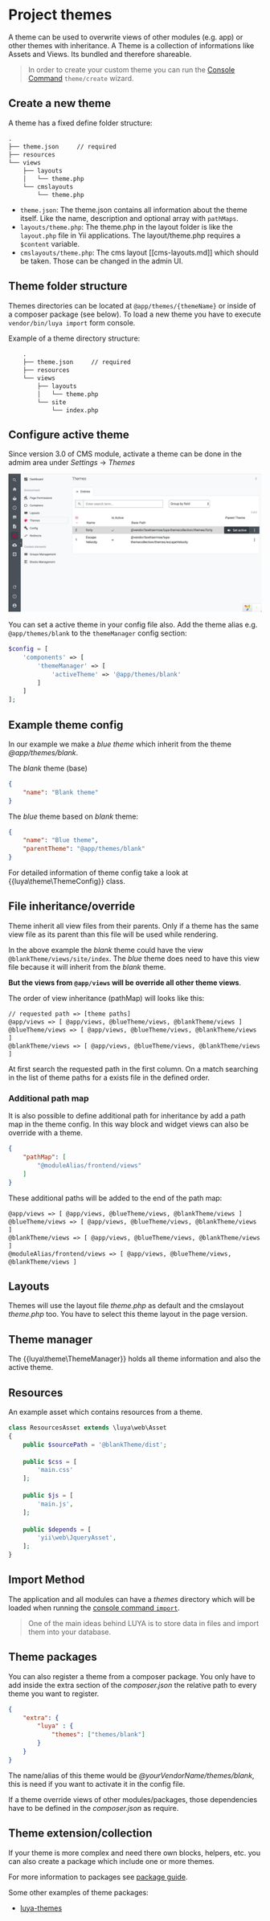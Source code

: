 # Project themes

A theme can be used to overwrite views of other modules (e.g. app) or other themes with inheritance. A Theme is a collection of informations like Assets and Views. Its bundled and therefore shareable.

> In order to create your custom theme you can run the [Console Command](luya-console.md) `theme/create` wizard.

## Create a new theme

A theme has a fixed define folder structure:

```
.
├── theme.json     // required
├── resources
└── views
    ├── layouts
    │   └── theme.php
    └── cmslayouts
        └── theme.php   
```

+ `theme.json`: The theme.json contains all information about the theme itself. Like the name, description and optional array with `pathMaps`.
+ `layouts/theme.php`: The theme.php in the layout folder is like the `layout.php` file in Yii applications. The layout/theme.php requires a `$content` variable.
+ `cmslayouts/theme.php`: The cms layout [[cms-layouts.md]] which should be taken. Those can be changed in the admin UI.



## Theme folder structure

Themes directories can be located at `@app/themes/{themeName}` or inside of a composer package (see below). To load a new theme you have to execute `vendor/bin/luya import` form console.

Example of a theme directory structure:

```
    .
    ├── theme.json     // required
    ├── resources
    └── views
        ├── layouts
        │   └── theme.php
        └── site
            └── index.php   
```

## Configure active theme

Since version 3.0 of CMS module, activate a theme can be done in the admim area under *Settings* -> *Themes*

![theme-management](https://raw.githubusercontent.com/luyadev/luya/master/docs/guide/img/theme-management.png "LUYA theme management")


You can set a active theme in your config file also. Add the theme alias e.g. `@app/themes/blank` to the `themeManager` config section: 

```php
$config = [
    'components' => [
        'themeManager' => [
            'activeTheme' => '@app/themes/blank'
        ]
    ]
];
``` 

## Example theme config

In our example we make a *blue theme* which inherit from the theme *@app/themes/blank*.

The *blank* theme (base)

```json
{
    "name": "Blank theme"
}
```

The *blue* theme based on *blank* theme:

```json
{
    "name": "Blue theme",
    "parentTheme": "@app/themes/blank"
}
```

For detailed information of theme config take a look at {{luya\theme\ThemeConfig}} class.

## File inheritance/override

Theme inherit all view files from their parents. Only if a theme has the same view file as its parent than this file will be used while rendering.

In the above example the *blank* theme could have the view `@blankTheme/views/site/index`. The *blue* theme does need to have this view file because it will inherit from the *blank* theme.

**But the views from `@app/views` will be override all other theme views**.

The order of view inheritance (pathMap) will looks like this:

```
// requested path => [theme paths]
@app/views => [ @app/views, @blueTheme/views, @blankTheme/views ]
@blueTheme/views => [ @app/views, @blueTheme/views, @blankTheme/views ]
@blankTheme/views => [ @app/views, @blueTheme/views, @blankTheme/views ]
```

At first search the requested path in the first column. 
On a match searching in the list of theme paths for a exists file in the defined order.

### Additional path map

It is also possible to define additional path for inheritance by add a path map in the theme config.
In this way block and widget views can also be override with a theme.

```json
{
    "pathMap": [
        "@moduleAlias/frontend/views"
    ]
}
```

These additional paths will be added to the end of the path map:

```
@app/views => [ @app/views, @blueTheme/views, @blankTheme/views ]
@blueTheme/views => [ @app/views, @blueTheme/views, @blankTheme/views ]
@blankTheme/views => [ @app/views, @blueTheme/views, @blankTheme/views ]
@moduleAlias/frontend/views => [ @app/views, @blueTheme/views, @blankTheme/views ]
```

## Layouts

Themes will use the layout file *theme.php* as default and the cmslayout *theme.php* too. You have to select this theme layout in the page version.

## Theme manager

The {{luya\theme\ThemeManager}} holds all theme information and also the active theme.

## Resources

An example asset which contains resources from a theme.

```php
class ResourcesAsset extends \luya\web\Asset
{
    public $sourcePath = '@blankTheme/dist';
    
    public $css = [
        'main.css'
    ];

    public $js = [
        'main.js',
    ];

    public $depends = [
        'yii\web\JqueryAsset',
    ];
}
```

## Import Method

The application and all modules can have a *themes* directory which will be loaded when running the [console command `import`](luya-console.md). 

> One of the main ideas behind LUYA is to store data in files and import them into your database.

## Theme packages

You can also register a theme from a composer package.
You only have to add inside the extra section of the *composer.json* the relative path to every theme you want to register.

```json
{
    "extra": {
        "luya" : {
            "themes": ["themes/blank"]
        }
    }
}
```

The name/alias of this theme would be *@yourVendorName/themes/blank*, this is need if you want to activate it in the config file.

If a theme override views of other modules/packages, those dependencies have to be defined in the *composer.json* as require.

## Theme extension/collection

If your theme is more complex and need there own blocks, helpers, etc. you can also create a package which include one or more themes. 

For more information to packages see [package guide](luya-package-dev.md).

Some other examples of theme packages:

+ [luya-themes](https://github.com/luyadev/luya-themes)
